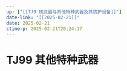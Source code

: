 ```yaml
---
up: ["[[TJ9 核武器与其他特种武器及其防护设备]]"]
date-link: "[[2025-02-21]]"
date: 2025-02-21
ctime-p: 2025-02-21T20:24:17
---
```


# TJ99 其他特种武器

